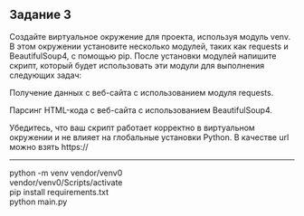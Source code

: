 ## Задание 3

Создайте виртуальное окружение для проекта, используя модуль venv. В этом окружении установите несколько модулей, таких как requests и BeautifulSoup4, с помощью pip. После установки модулей напишите скрипт, который будет использовать эти модули для выполнения следующих задач:

Получение данных с веб-сайта с использованием модуля requests.

Парсинг HTML-кода с веб-сайта с использованием BeautifulSoup4.

Убедитесь, что ваш скрипт работает корректно в виртуальном окружении и не влияет на глобальные установки Python. В качестве url можно взять https://

***

python -m venv vendor/venv0  
vendor/venv0/Scripts/activate  
pip install requirements.txt  
python main.py  